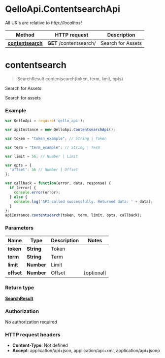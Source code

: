 # QelloApi.ContentsearchApi

All URIs are relative to *http://localhost*

Method | HTTP request | Description
------------- | ------------- | -------------
[**contentsearch**](ContentsearchApi.md#contentsearch) | **GET** /contentsearch/ | Search for Assets


<a name="contentsearch"></a>
# **contentsearch**
> SearchResult contentsearch(token, term, limit, opts)

Search for Assets

Search for assets

### Example
```javascript
var QelloApi = require('qello_api');

var apiInstance = new QelloApi.ContentsearchApi();

var token = "token_example"; // String | Token

var term = "term_example"; // String | Term

var limit = 56; // Number | Limit

var opts = { 
  'offset': 56 // Number | Offset
};

var callback = function(error, data, response) {
  if (error) {
    console.error(error);
  } else {
    console.log('API called successfully. Returned data: ' + data);
  }
};
apiInstance.contentsearch(token, term, limit, opts, callback);
```

### Parameters

Name | Type | Description  | Notes
------------- | ------------- | ------------- | -------------
 **token** | **String**| Token | 
 **term** | **String**| Term | 
 **limit** | **Number**| Limit | 
 **offset** | **Number**| Offset | [optional] 

### Return type

[**SearchResult**](SearchResult.md)

### Authorization

No authorization required

### HTTP request headers

 - **Content-Type**: Not defined
 - **Accept**: application/api+json, application/api+xml, application/api+jsonp

